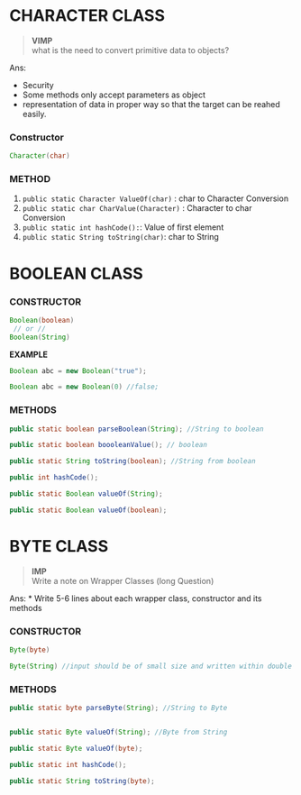 # CHARACTER CLASS
> **VIMP**  
> what is the need to convert primitive data to objects? 

Ans:  
* Security
* Some methods only accept parameters as object
* representation of data in proper way so that the target can be reahed easily.

### Constructor
```java
Character(char)
```

### METHOD
1. ```public static Character ValueOf(char)``` : char to Character Conversion
2. ```public static char CharValue(Character)``` : Character to char Conversion
3. ```public static int hashCode():```: Value of first element
4. ```public static String toString(char)```: char to String


# BOOLEAN CLASS
### CONSTRUCTOR
```java
Boolean(boolean)
 // or //
Boolean(String)
```

**EXAMPLE**
```java
Boolean abc = new Boolean("true");

Boolean abc = new Boolean(0) //false;
```

### METHODS
``` java
public static boolean parseBoolean(String); //String to boolean

public static boolean boooleanValue(); // boolean 

public static String toString(boolean); //String from boolean

public int hashCode();

public static Boolean valueOf(String);

public static Boolean valueOf(boolean);
```


# BYTE CLASS

> **IMP**   
> Write a note on Wrapper Classes (long Question)  

Ans: * Write 5-6 lines about each wrapper class, constructor and its methods

### CONSTRUCTOR
```java
Byte(byte)

Byte(String) //input should be of small size and written within double quotes
```

### METHODS
```java
public static byte parseByte(String); //String to Byte


public static Byte valueOf(String); //Byte from String

public static Byte valueOf(byte);

public static int hashCode();

public static String toString(byte); 
```

